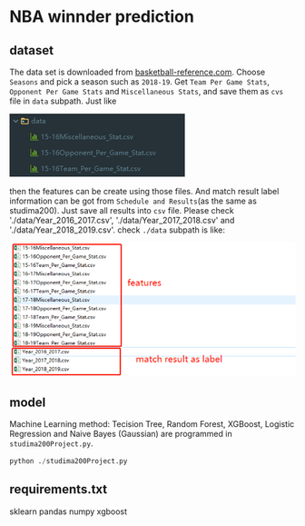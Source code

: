 # NBA winnder prediction
## dataset
The data set is downloaded from [basketball-reference.com](https://www.basketball-reference.com/). Choose `Seasons` and pick a season such as `2018-19`. Get `Team Per Game Stats`, `Opponent Per Game Stats` and `Miscellaneous Stats`, and save them as `cvs` file in `data` subpath.
Just like 
 
 ![data files](./images/data_file.png)
 
then the features can be create using those files. And match result label information can be got from `Schedule and Results`(as the same as studima200). Just save all results into `csv` file.
Please check './data/Year_2016_2017.csv', './data/Year_2017_2018.csv' and './data/Year_2018_2019.csv'.
check `./data` subpath is like:

![all_files](./images/all_files.png)
 
## model
Machine Learning method: Tecision Tree, Random Forest, XGBoost, Logistic Regression and Naive Bayes (Gaussian) are programmed in `studima200Project.py`. 
~~~python
python ./studima200Project.py
~~~


## requirements.txt
sklearn
pandas
numpy
xgboost